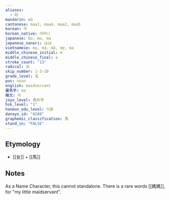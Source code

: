 ```yaml
---
aliases:
  - 妈
mandarin: mā
cantonese: maa1, maa4, maa2, maa5
korean: 마
korean_native: 어머니
japanese: bo, mo, ma
japanese_nanori: はは
vietnamese: mụ, má, mã, mợ, ma
middle_chinese_initial: m
middle_chinese_final: a
stroke_count: "13"
radical: 女
skip_number: 1-3-10
grade_level: 名
pos: noun
english: maidservant
羅馬字: ma
韓文: 마
joyo_level: 表外字
hsk_level: "1"
hanmun_edu_level: 이름
danayo_id: "8208"
graphemic_classification: 馬
stand_in: "FALSE"
---
```

## Etymology
- [[女]] + [[馬]]
## Notes

As a Name Character, this cannot standalone.  There is a rare words [[媽媽]], for "my little maidservant".  